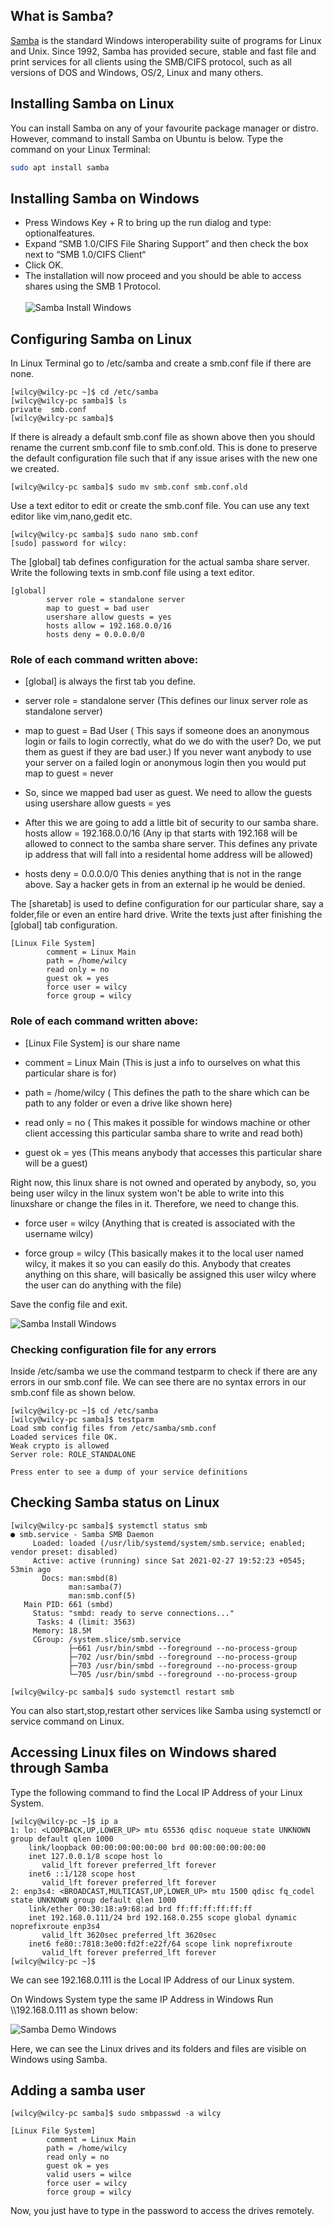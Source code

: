 ## What is Samba?
[Samba](https://www.samba.org) is the standard Windows interoperability suite of programs for Linux and Unix. Since 1992, Samba has provided secure, stable and fast file and print services for all clients using the SMB/CIFS protocol, such as all versions of DOS and Windows, OS/2, Linux and many others.

## Installing Samba on Linux
You can install Samba on any of your favourite package manager or distro. However, command to install Samba on Ubuntu is below. Type the command on your Linux Terminal:
```bash
sudo apt install samba
```

## Installing Samba on Windows
- Press Windows Key + R to bring up the run dialog and type: optionalfeatures.
- Expand “SMB 1.0/CIFS File Sharing Support” and then check the box next to “SMB 1.0/CIFS Client“
- Click OK.
- The installation will now proceed and you should be able to access shares using the SMB 1 Protocol.<br><br>
![Samba Install Windows](installSambaWin.png)

## Configuring Samba on Linux
In Linux Terminal go to /etc/samba and create a smb.conf file if there are none.
```console
[wilcy@wilcy-pc ~]$ cd /etc/samba
[wilcy@wilcy-pc samba]$ ls
private  smb.conf
[wilcy@wilcy-pc samba]$
```
If there is already a default smb.conf file as shown above then you should rename the current smb.conf file to smb.conf.old.
This is done to preserve the default configuration file such that if any issue arises with the new one we created.
```console
[wilcy@wilcy-pc samba]$ sudo mv smb.conf smb.conf.old
```
Use a text editor to edit or create the smb.conf file. You can use any text editor like vim,nano,gedit etc.
```console
[wilcy@wilcy-pc samba]$ sudo nano smb.conf
[sudo] password for wilcy:
```
The [global] tab defines configuration for the actual samba share server.
Write the following texts in smb.conf file using a text editor.
```
[global]
        server role = standalone server
        map to guest = bad user
        usershare allow guests = yes
        hosts allow = 192.168.0.0/16
        hosts deny = 0.0.0.0/0
```
### Role of each command written above:
- [global] is always the first tab you define.

- server role = standalone server  (This defines our linux server role as standalone server)

- map to guest = Bad User ( This says if someone does an anonymous login or fails to login correctly, 
what do we do with the user? Do, we put them as guest if they are bad user.) 
If you never want anybody to use your server on a failed login or anonymous login then you would put
map to guest = never

- So, since we mapped bad user as guest. We need to allow the guests using
usershare allow guests = yes

- After this we are going to add a little bit of security to our samba share.
hosts allow =  192.168.0.0/16 (Any ip that starts with 192.168 will be allowed to connect to the samba share server. 
This defines any private ip address that will fall into a residental home address will be allowed)

- hosts deny = 0.0.0.0/0
This denies anything that is not in the range above.
Say a hacker gets in from an external ip he would be denied.

The [sharetab] is used to define configuration for our particular share, say a folder,file or even an entire hard drive.
Write the texts just after finishing the [global] tab configuration.
```
[Linux File System]
        comment = Linux Main
        path = /home/wilcy
        read only = no
        guest ok = yes
        force user = wilcy
        force group = wilcy
```
### Role of each command written above:
- [Linux File System] is our share name

- comment = Linux Main (This is just a info to ourselves on what this particular share is for)

- path = /home/wilcy ( This defines the path to the share which can be path to any folder or even a drive like shown here)

- read only = no ( This makes it possible for windows machine or other client accessing this particular samba share to write and read both)

- guest ok = yes (This means anybody that accesses this particular share will be a guest)

Right now, this linux share is not owned and operated by anybody, so, you being user wilcy in the linux system won't be able to write into this linuxshare or change the files in it. Therefore, we need to change this.

- force user = wilcy (Anything that is created is associated with the username wilcy)

- force group = wilcy (This basically makes it to the local user named wilcy, it makes it so you can easily do this. Anybody that creates anything on this share, will basically be assigned this user wilcy where the user can do anything with the file)

Save the config file and exit.

![Samba Install Windows](configSamba.png)

### Checking configuration file for any errors
Inside /etc/samba we use the command testparm to check if there are any errors in our smb.conf file.
We can see there are no syntax errors in our smb.conf file as shown below.
```console
[wilcy@wilcy-pc ~]$ cd /etc/samba
[wilcy@wilcy-pc samba]$ testparm
Load smb config files from /etc/samba/smb.conf
Loaded services file OK.
Weak crypto is allowed
Server role: ROLE_STANDALONE

Press enter to see a dump of your service definitions
```

## Checking Samba status on Linux
```console
[wilcy@wilcy-pc samba]$ systemctl status smb
● smb.service - Samba SMB Daemon
     Loaded: loaded (/usr/lib/systemd/system/smb.service; enabled; vendor preset: disabled)
     Active: active (running) since Sat 2021-02-27 19:52:23 +0545; 53min ago
       Docs: man:smbd(8)
             man:samba(7)
             man:smb.conf(5)
   Main PID: 661 (smbd)
     Status: "smbd: ready to serve connections..."
      Tasks: 4 (limit: 3563)
     Memory: 18.5M
     CGroup: /system.slice/smb.service
             ├─661 /usr/bin/smbd --foreground --no-process-group
             ├─702 /usr/bin/smbd --foreground --no-process-group
             ├─703 /usr/bin/smbd --foreground --no-process-group
             └─705 /usr/bin/smbd --foreground --no-process-group
```
```console
[wilcy@wilcy-pc samba]$ sudo systemctl restart smb
```
You can also start,stop,restart other services like Samba using systemctl or service command on Linux.

## Accessing Linux files on Windows shared through Samba
Type the following command to find the Local IP Address of your Linux System.
```console
[wilcy@wilcy-pc ~]$ ip a
1: lo: <LOOPBACK,UP,LOWER_UP> mtu 65536 qdisc noqueue state UNKNOWN group default qlen 1000
    link/loopback 00:00:00:00:00:00 brd 00:00:00:00:00:00
    inet 127.0.0.1/8 scope host lo
       valid_lft forever preferred_lft forever
    inet6 ::1/128 scope host 
       valid_lft forever preferred_lft forever
2: enp3s4: <BROADCAST,MULTICAST,UP,LOWER_UP> mtu 1500 qdisc fq_codel state UNKNOWN group default qlen 1000
    link/ether 00:30:18:a9:68:ad brd ff:ff:ff:ff:ff:ff
    inet 192.168.0.111/24 brd 192.168.0.255 scope global dynamic noprefixroute enp3s4
       valid_lft 3620sec preferred_lft 3620sec
    inet6 fe80::7818:3e00:fd2f:e22f/64 scope link noprefixroute 
       valid_lft forever preferred_lft forever
[wilcy@wilcy-pc ~]$ 
```
We can see 192.168.0.111 is the Local IP Address of our Linux system.

On Windows System type the same IP Address in Windows Run \\\192.168.0.111 as shown below:

![Samba Demo Windows](demoSambaWin.gif)

Here, we can see the Linux drives and its folders and files are visible on Windows using Samba.

## Adding a samba user

```console
[wilcy@wilcy-pc samba]$ sudo smbpasswd -a wilcy
```
```
[Linux File System]
        comment = Linux Main
        path = /home/wilcy
        read only = no
        guest ok = yes
        valid users = wilce
        force user = wilcy
        force group = wilcy
```

Now, you just have to type in the password to access the drives remotely.
